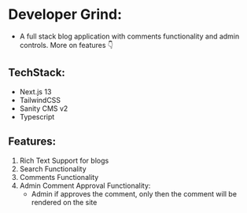 # Developer Grind:

- A full stack blog application with comments functionality and admin controls. More on features 👇

## TechStack:

- Next.js 13
- TailwindCSS
- Sanity CMS v2
- Typescript

## Features:

1. Rich Text Support for blogs
2. Search Functionality
3. Comments Functionality
4. Admin Comment Approval Functionality:
   - Admin if approves the comment, only then the comment will be rendered on the site
